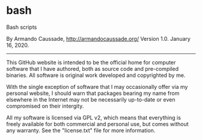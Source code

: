 # bash
Bash scripts

By Armando Caussade, http://armandocaussade.org/
Version 1.0.  January 16, 2020.

-----

This GitHub website is intended to be the official home for computer software that I have authored, both as source code and pre-compiled binaries.  All software is original work developed and copyrighted by me.

With the single exception of software that I may occasionally offer via my personal website, I should warn that packages bearing my name from elsewhere in the Internet may not be necessarily up-to-date or even compromised on their intergity.

All my software is licensed via GPL v2, which means that everything is freely available for both commercial and personal use, but comes without any warranty.  See the "license.txt" file for more information.
